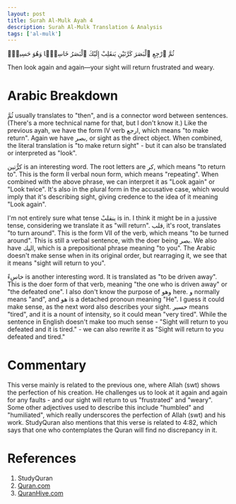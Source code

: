 ```yaml
---
layout: post
title: Surah Al-Mulk Ayah 4
description: Surah Al-Mulk Translation & Analysis
tags: ['al-mulk']
---
```


ثُمَّ ٱرْجِعِ ٱلْبَصَرَ كَرَّتَيْنِ يَنقَلِبْ إِلَيْكَ ٱلْبَصَرُ خَاسِئًۭا وَهُوَ حَسِيرٌۭ

Then look again and again—your sight will return frustrated and weary.

# Arabic Breakdown

ثُمَّ usually translates to "then", and is a connector word between sentences. (There's a more technical name for that, but I don't know it.)
Like the previous ayah, we have the form IV verb ارجع, which means "to make return". Again we have بصر, or sight as the direct object. When combined,
the literal translation is "to make return sight" - but it can also be translated or interpreted as "look".

كرُّتين is an interesting word. The root letters are كر, which means "to return to". This is the form II verbal noun form, which means "repeating". When combined
with the above phrase, we can interpret it as "Look again" or "Look twice". It's also in the plural form in the accusative case, which would imply that it's describing
sight, giving credence to the idea of it meaning "Look again".

I'm not entirely sure what tense ينقلبْ is in. I think it might be in a jussive tense, considering we translate it as "will return". قلب, it's root, translates "to turn around".
This is the form VII of the verb, which means "to be turned around". This is still a verbal sentence, with the doer being بصر. We also have اليك, which is a prepositional phrase
meaning "to you". The Arabic doesn't make sense when in its original order, but rearraging it, we see that it means "sight will return to you".

خاسِءً is another interesting word. It is translated as "to be driven away". This is the doer form of that verb, meaning "the one who is driven away" or "the defeated one".
I also don't know the purpose of وهو here. و normally means "and", and هو is a detached pronoun meaning "He". I guess it could make sense, as the next word also describes your sight.
حسير means "tired", and it is a nount of intensity, so it could mean "very tired". While the sentence in English doesn't make too much sense - "Sight will return to you defeated and it is tired." -
we can also rewrite it as "Sight will return to you defeated and tired."

# Commentary

This verse mainly is related to the previous one, where Allah (swt) shows the perfection of his creation. He challenges us to look at it again and again for any faults - and our sight
will return to us "frustrated" and "weary". Some other adjectives used to describe this include "humbled" and "humiliated", which really underscores the perfection of Allah (swt) and his
work. StudyQuran also mentions that this verse is related to 4:82, which says that one who contemplates the Quran will find no discrepancy in it.

# References

1. StudyQuran
2. [Quran.com](www.quran.com/67/4)
3. [QuranHive.com](https://quranhive.com/surah/67/)
